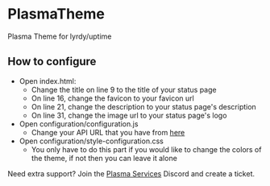 # PlasmaTheme
Plasma Theme for lyrdy/uptime


## How to configure
* Open index.html:
  - Change the title on line 9 to the title of your status page
  - On line 16, change the favicon to your favicon url
  - On line 21, change the description to your status page's description
  - On line 31, change the image url to your status page's logo
* Open configuration/configuration.js
  - Change your API URL that you have from [here](https://github.com/UptimeMatrix/json/blob/main/statuspage.json)
* Open configuration/style-configuration.css
  - You only have to do this part if you would like to change the colors of the theme, if not then you can leave it alone

Need extra support?
Join the [Plasma Services](https://discord.plasma.services/) Discord and create a ticket.